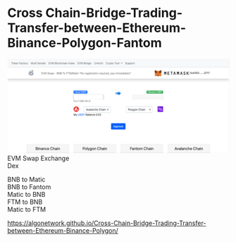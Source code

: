 # Cross Chain-Bridge-Trading-Transfer-between-Ethereum-Binance-Polygon-Fantom

<img src="https://github.com/AlgoNetwork/Cross-Chain-Bridge-Trading-Transfer-between-Ethereum-Binance-Polygon/blob/main/screenshot.png" alt="generate-erc20-token">
EVM Swap Exchange <br>
Dex <br>

BNB to Matic<br>
BNB to Fantom<br>
Matic to BNB<br>
FTM to BNB<br>
Matic to FTM<br>


https://algonetwork.github.io/Cross-Chain-Bridge-Trading-Transfer-between-Ethereum-Binance-Polygon/
